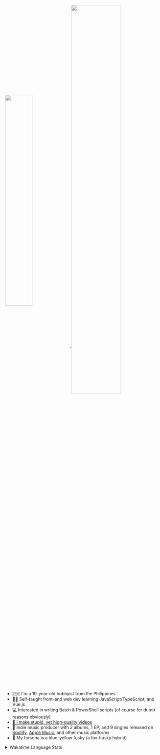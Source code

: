 <a href="https://github.com/anuraghazra/github-readme-stats">
  <img align="center" width="42%" src="https://github-readme-stats.vercel.app/api/top-langs/?username=skepfusky&hide_title=true&layout=compact&theme=vue-dark&langs_count=10&hide_border=true&show_icons=true&include_all_commits=true&line_height=21" />
</a>
<a href="https://github.com/anuraghazra/github-readme-stats">
  <img align="center" width="57%" src="https://github-readme-stats.vercel.app/api?username=skepfusky&theme=vue-dark&hide_border=true&show_icons=true" />
</a>

* :philippines: I'm a 19-year-old hobbyist from the Philippines
* 👨‍💻 Self-taught front-end web dev learning JavaScript/TypeScript, and Vue.js
* 💻 Interested in writing Batch & PowerShell scripts (of course for dumb reasons obviously)
* [🎥 I make stupid, yet high-quality videos][yt]
* 🎹 Indie music producer with 2 albums, 1 EP, and 9 singles released on [Spotify][spoop], [Apple Music][apple], and other music platforms
* 🦊 My fursona is a blue-yellow fusky (a fox-husky hybrid)

[yt]: https://youtube.com/skepfusky97
[spoop]: https://open.spotify.com/artist/3fouosCOFa1ykd6j9DZkWl
[apple]: https://music.apple.com/us/artist/kokoro-husky/1521326000
<details>
<summary>Wakatime Language Stats</summary>
<p align="center">
    <img width="57%" src="https://github-readme-stats.vercel.app/api/wakatime?username=skepfusky&langs_count=16&&hide_title=true&layout=compact&theme=vue-dark&hide_border=true&show_icons=true"/>
</p>
</details>
